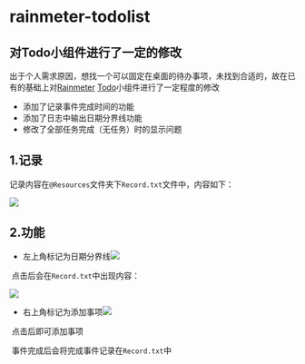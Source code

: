 # rainmeter-todolist
## 对Todo小组件进行了一定的修改

出于个人需求原因，想找一个可以固定在桌面的待办事项，未找到合适的，故在已有的基础上对[Rainmeter](https://www.rainmeter.net/) [Todo](https://bbs.rainmeter.cn/forum.php?mod=viewthread&tid=113483&highlight=todo)小组件进行了一定程度的修改

- 添加了记录事件完成时间的功能
- 添加了日志中输出日期分界线功能
- 修改了全部任务完成（无任务）时的显示问题



## 1.记录

记录内容在``@Resources``文件夹下``Record.txt``文件中，内容如下：

![](https://tttuuuchuang.oss-cn-wulanchabu.aliyuncs.com/uploads/2023/08/12/aiKktrcm_20230812205111.png)



## 2.功能

- 左上角标记为日期分界线![](https://tttuuuchuang.oss-cn-wulanchabu.aliyuncs.com/uploads/2023/08/12/RoqlEHDY_20230812222208.png)

​		点击后会在``Record.txt``中出现内容：

![](https://tttuuuchuang.oss-cn-wulanchabu.aliyuncs.com/uploads/2023/08/12/yFA9T0WL_20230812221402.png)

- 右上角标记为添加事项![](https://tttuuuchuang.oss-cn-wulanchabu.aliyuncs.com/uploads/2023/08/12/KRMPQFdz_20230812222204.png)

​		点击后即可添加事项

​		事件完成后会将完成事件记录在``Record.txt``中
